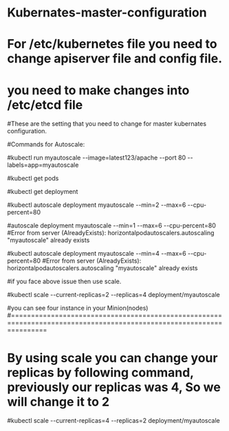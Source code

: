 # Kubernates-master-configuration

# For /etc/kubernetes file you need to change apiserver file and config file.

# you need to make changes into /etc/etcd file 

#These are the setting that you need to change for master kubernates configuration.


#Commands for Autoscale:

#kubectl run myautoscale --image=latest123/apache --port 80 --labels=app=myautoscale

#kubectl get pods

#kubectl get deployment

#kubectl autoscale deployment myautoscale --min=2 --max=6 --cpu-percent=80

#autoscale deployment myautoscale --min=1 --max=6 --cpu-percent=80
#Error from server (AlreadyExists): horizontalpodautoscalers.autoscaling "myautoscale" already exists

#kubectl autoscale deployment myautoscale --min=4 --max=6 --cpu-percent=80
#Error from server (AlreadyExists): horizontalpodautoscalers.autoscaling "myautoscale" already exists

#if you face above issue then use scale.

#kubectl scale --current-replicas=2 --replicas=4 deployment/myautoscale


#you can see four instance in your Minion(nodes)
#=====================================================================================================================

# By using scale you can change your replicas by following command, previously our replicas was 4, So we will change it to 2

#kubectl scale --current-replicas=4 --replicas=2  deployment/myautoscale

